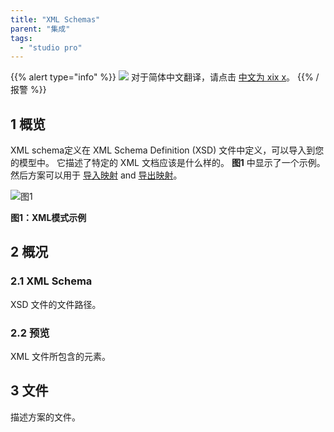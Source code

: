 ```yaml
---
title: "XML Schemas"
parent: "集成"
tags:
  - "studio pro"
---
```


{{% alert type="info" %}}
<img src="attachments/chinese-translation/china.png" style="display: inline-block; margin: 0" /> 对于简体中文翻译，请点击 [中文为 xix x](https://cdn.mendix.tencent-cloud.com/documentation/refguide8/xml-schemas.pdf)。
{{% /报警 %}}

## 1 概览

XML schema定义在 XML Schema Definition (XSD) 文件中定义，可以导入到您的模型中。 它描述了特定的 XML 文档应该是什么样的。 **图1** 中显示了一个示例。 然后方案可以用于 [导入映射](import-mappings) and [导出映射](export-mappings)。

![图1](attachments/16713706/18582294.png)

**图1：XML模式示例**

## 2 概况

### 2.1 XML Schema

XSD 文件的文件路径。

### 2.2 预览

XML 文件所包含的元素。

## 3 文件

描述方案的文件。

